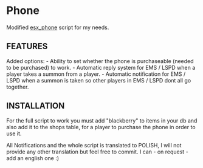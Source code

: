 # Phone
Modified [esx_phone](https://github.com/ESX-Org/esx_phone) script for my needs.

## FEATURES

Added options:
        - Ability to set whether the phone is purchaseable (needed to be purchased) to work.
        - Automatic reply system for EMS / LSPD when a player takes a summon from a player.
        - Automatic notification for EMS / LSPD when a summon is taken so other players in EMS / LSPD dont all go together.

## INSTALLATION

For the full script to work you must add "blackberry" to items in your db and also add it to the shops table, for a player to purchase the phone in order to use it.

All Notifications and the whole script is translated to POLISH, I will not provide any other translation but feel free to commit.
I can - on request - add an english one :)
